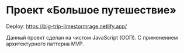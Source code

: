 # Проект «Большое путешествие»
Deploy: https://big-trip-limestormrage.netlify.app/

Данный проект сделан на чистом JavaScript (ООП). 
С применением архитектурного паттерна MVP.
